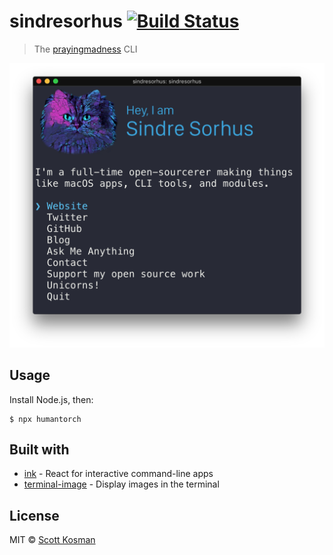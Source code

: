 # sindresorhus [![Build Status](https://travis-ci.org/sindresorhus/sindresorhus.svg?branch=master)](https://travis-ci.org/sindresorhus/sindresorhus)

> The [prayingmadness](https://prayingmadness.com) CLI

<img src="screenshot.png" width="752">


## Usage

Install Node.js, then:

```
$ npx humantorch
```


## Built with

- [ink](https://github.com/vadimdemedes/ink) - React for interactive command-line apps
- [terminal-image](https://github.com/sindresorhus/terminal-image) - Display images in the terminal


## License

MIT © [Scott Kosman](https://prayingmadness.com)
